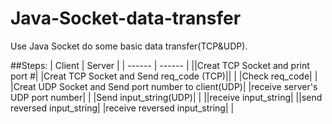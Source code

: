 # Java-Socket-data-transfer
Use Java Socket do some basic data transfer(TCP&amp;UDP).

##Steps: 
| Client | Server |
| ------ | ------ |
||Creat TCP Socket and print port #|
|Creat TCP Socket and Send req_code (TCP)||
| |Check req_code|
| |Creat UDP Socket and Send port number to client(UDP)|
|receive server's UDP port number| |
|Send input_string(UDP)| |
||receive input_string|
||send reversed input_string|
|receive reversed input_string| |

